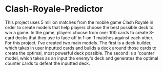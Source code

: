# Clash-Royale-Predictor
This project uses 5 million matches from the mobile game Clash Royale in order to create models that help players choose the best possible deck to win a game. In the game, players choose from over 100 cards to create 8-card decks that they use to face off in 1-on-1 matches against each other. For this project, I've created two main models. The first is a deck builder, which takes in user inputted cards and builds a deck around those cards to create the optimal, most powerful deck possible. The second is a 'counter' model, which takes as an input the enemy's deck and generates the optimal counter cards to defeat the inputted deck. 
